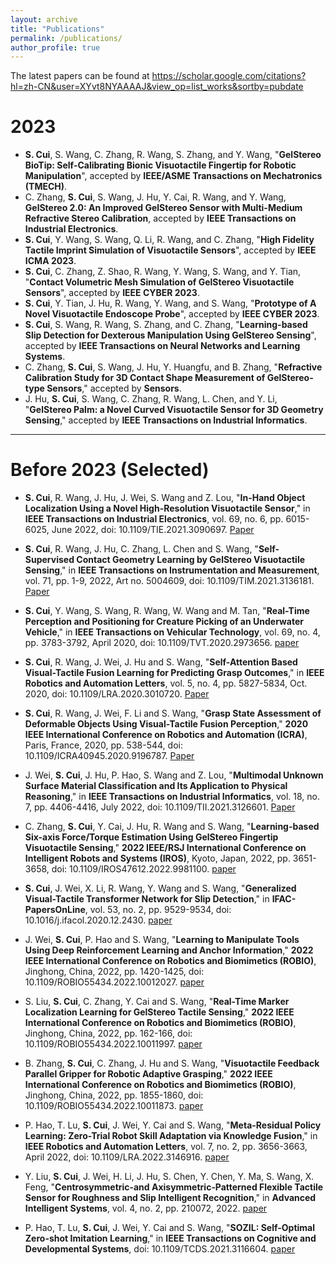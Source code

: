 ```yaml
---
layout: archive
title: "Publications"
permalink: /publications/
author_profile: true
---
```


The latest papers can be found at https://scholar.google.com/citations?hl=zh-CN&user=XYvt8NYAAAAJ&view_op=list_works&sortby=pubdate
# 2023
- **S. Cui**, S. Wang, C. Zhang, R. Wang, S. Zhang, and Y. Wang, "**GelStereo BioTip: Self-Calibrating Bionic Visuotactile Fingertip for Robotic Manipulation**", accepted by **IEEE/ASME Transactions on Mechatronics (TMECH)**.
- C. Zhang, **S. Cui**, S. Wang, J. Hu, Y. Cai, R. Wang, and Y. Wang, **GelStereo 2.0: An Improved GelStereo Sensor with Multi-Medium Refractive Stereo Calibration**, accepted by **IEEE Transactions on Industrial Electronics**.
- **S. Cui**, Y. Wang, S. Wang, Q. Li, R. Wang, and C. Zhang, "**High Fidelity Tactile Imprint Simulation of Visuotactile Sensors**", accepted by **IEEE ICMA 2023**.
- **S. Cui**, C. Zhang, Z. Shao, R. Wang, Y. Wang, S. Wang, and Y. Tian, "**Contact Volumetric Mesh Simulation of GelStereo Visuotactile Sensors**", accepted by **IEEE CYBER 2023**.
- **S. Cui**, Y. Tian, J. Hu, R. Wang, Y. Wang, and S. Wang, "**Prototype of A Novel Visuotactile Endoscope Probe**", accepted by **IEEE CYBER 2023**.
- **S. Cui**, S. Wang, R. Wang, S. Zhang, and C. Zhang, "**Learning-based Slip Detection for Dexterous Manipulation Using GelStereo Sensing**", accepted by **IEEE Transactions on Neural Networks and Learning Systems**.
- C. Zhang, **S. Cui**, S. Wang, J. Hu, Y. Huangfu, and B. Zhang, "**Refractive Calibration Study for 3D Contact Shape Measurement of GelStereo-type Sensors**," accepted by **Sensors**.
- J. Hu, **S. Cui**, S. Wang, C. Zhang, R. Wang, L. Chen, and Y. Li, "**GelStereo Palm: a Novel Curved Visuotactile Sensor for 3D Geometry Sensing**," accepted by **IEEE Transactions on Industrial Informatics**.

---

# Before 2023 (Selected)
- **S. Cui**, R. Wang, J. Hu, J. Wei, S. Wang and Z. Lou, "**In-Hand Object Localization Using a Novel High-Resolution Visuotactile Sensor**," in **IEEE Transactions on Industrial Electronics**, vol. 69, no. 6, pp. 6015-6025, June 2022, doi: 10.1109/TIE.2021.3090697. [Paper](https://ieeexplore.ieee.org/abstract/document/9464700)

- **S. Cui**, R. Wang, J. Hu, C. Zhang, L. Chen and S. Wang, "**Self-Supervised Contact Geometry Learning by GelStereo Visuotactile Sensing**," in **IEEE Transactions on Instrumentation and Measurement**, vol. 71, pp. 1-9, 2022, Art no. 5004609, doi: 10.1109/TIM.2021.3136181. [Paper](https://ieeexplore.ieee.org/abstract/document/9654189)

- **S. Cui**, Y. Wang, S. Wang, R. Wang, W. Wang and M. Tan, "**Real-Time Perception and Positioning for Creature Picking of an Underwater Vehicle**," in **IEEE Transactions on Vehicular Technology**, vol. 69, no. 4, pp. 3783-3792, April 2020, doi: 10.1109/TVT.2020.2973656. [paper](https://ieeexplore.ieee.org/abstract/document/8998296)

- **S. Cui**, R. Wang, J. Wei, J. Hu and S. Wang, "**Self-Attention Based Visual-Tactile Fusion Learning for Predicting Grasp Outcomes**," in **IEEE Robotics and Automation Letters**, vol. 5, no. 4, pp. 5827-5834, Oct. 2020, doi: 10.1109/LRA.2020.3010720. [Paper](https://ieeexplore.ieee.org/abstract/document/9145654)

- **S. Cui**, R. Wang, J. Wei, F. Li and S. Wang, "**Grasp State Assessment of Deformable Objects Using Visual-Tactile Fusion Perception**," **2020 IEEE International Conference on Robotics and Automation (ICRA)**, Paris, France, 2020, pp. 538-544, doi: 10.1109/ICRA40945.2020.9196787. [Paper](https://ieeexplore.ieee.org/abstract/document/9196787)

- J. Wei, **S. Cui**, J. Hu, P. Hao, S. Wang and Z. Lou, "**Multimodal Unknown Surface Material Classification and Its Application to Physical Reasoning**," in **IEEE Transactions on Industrial Informatics**, vol. 18, no. 7, pp. 4406-4416, July 2022, doi: 10.1109/TII.2021.3126601. [Paper](https://ieeexplore.ieee.org/abstract/document/9609678)

- C. Zhang, **S. Cui**, Y. Cai, J. Hu, R. Wang and S. Wang, "**Learning-based Six-axis Force/Torque Estimation Using GelStereo Fingertip Visuotactile Sensing**," **2022 IEEE/RSJ International Conference on Intelligent Robots and Systems (IROS)**, Kyoto, Japan, 2022, pp. 3651-3658, doi: 10.1109/IROS47612.2022.9981100. [paper](https://ieeexplore.ieee.org/abstract/document/9981100)

- **S. Cui**, J. Wei, X. Li, R. Wang, Y. Wang and S. Wang, "**Generalized Visual-Tactile Transformer Network for Slip Detection**," in **IFAC-PapersOnLine**, vol. 53, no. 2, pp. 9529-9534, doi: 10.1016/j.ifacol.2020.12.2430. [paper](https://www.sciencedirect.com/science/article/pii/S2405896320331128)

- J. Wei, **S. Cui**, P. Hao and S. Wang, "**Learning to Manipulate Tools Using Deep Reinforcement Learning and Anchor Information**," **2022 IEEE International Conference on Robotics and Biomimetics (ROBIO)**, Jinghong, China, 2022, pp. 1420-1425, doi: 10.1109/ROBIO55434.2022.10012027. [paper](https://ieeexplore.ieee.org/abstract/document/10012027)

- S. Liu, **S. Cui**, C. Zhang, Y. Cai and S. Wang, "**Real-Time Marker Localization Learning for GelStereo Tactile Sensing**," **2022 IEEE International Conference on Robotics and Biomimetics (ROBIO)**, Jinghong, China, 2022, pp. 162-166, doi: 10.1109/ROBIO55434.2022.10011997. [paper](https://ieeexplore.ieee.org/abstract/document/10011997)

- B. Zhang, **S. Cui**, C. Zhang, J. Hu and S. Wang, "**Visuotactile Feedback Parallel Gripper for Robotic Adaptive Grasping**," **2022 IEEE International Conference on Robotics and Biomimetics (ROBIO)**, Jinghong, China, 2022, pp. 1855-1860, doi: 10.1109/ROBIO55434.2022.10011873. [paper](https://ieeexplore.ieee.org/abstract/document/10011873)


- P. Hao, T. Lu, **S. Cui**, J. Wei, Y. Cai and S. Wang, "**Meta-Residual Policy Learning: Zero-Trial Robot Skill Adaptation via Knowledge Fusion**," in **IEEE Robotics and Automation Letters**, vol. 7, no. 2, pp. 3656-3663, April 2022, doi: 10.1109/LRA.2022.3146916. [paper](https://ieeexplore.ieee.org/abstract/document/9697332)

- Y. Liu, **S. Cui**, J. Wei, H. Li, J. Hu, S. Chen, Y. Chen, Y. Ma, S. Wang, X. Feng, "**Centrosymmetric‐and Axisymmetric‐Patterned Flexible Tactile Sensor for Roughness and Slip Intelligent Recognition**," in **Advanced Intelligent Systems**, vol. 4, no. 2, pp. 210072, 2022. [paper](https://onlinelibrary.wiley.com/doi/full/10.1002/aisy.202100072)

- P. Hao, T. Lu, **S. Cui**, J. Wei, Y. Cai and S. Wang, "**SOZIL: Self-Optimal Zero-shot Imitation Learning**," in **IEEE Transactions on Cognitive and Developmental Systems**, doi: 10.1109/TCDS.2021.3116604. [paper](https://ieeexplore.ieee.org/abstract/document/9552943)

<!-- {% if author.googlescholar %}
  You can also find my articles on <u><a href="{{author.googlescholar}}">my Google Scholar profile</a>.</u>
{% endif %}

{% include base_path %}

{% for post in site.publications reversed %}
  {% include archive-single.html %}
{% endfor %} -->
